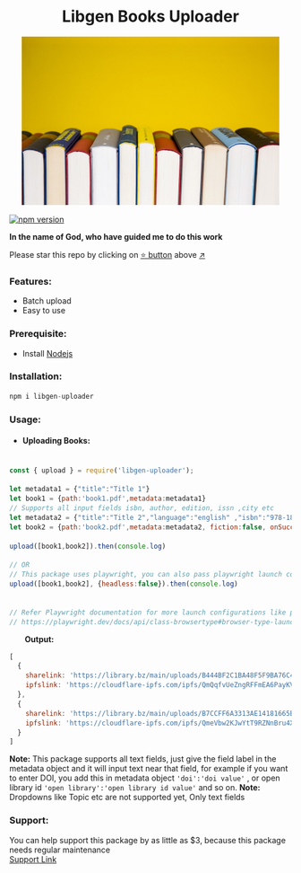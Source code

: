 <h1 align="center">Libgen Books Uploader</h1>

<p align="center">
  <img width="460" height="300" src="books.jpg">
  
  [![npm version](https://img.shields.io/npm/v/libgen-uploader.svg?style=flat)](https://www.npmjs.com/package/libgen-uploader)
  
  **In the name of God, who have guided me to do this work**
  
Please star this repo by clicking on [:star: button](#) above [:arrow_upper_right:](#)

### Features:
- Batch upload
- Easy to use

### Prerequisite:
- Install [Nodejs](https://nodejs.org/en/)
  
### Installation:
```js
npm i libgen-uploader
```


### Usage:
- #### Uploading Books:  

```js

const { upload } = require('libgen-uploader');

let metadata1 = {"title":"Title 1"}
let book1 = {path:'book1.pdf',metadata:metadata1}
// Supports all input fields isbn, author, edition, issn ,city etc
let metadata2 = {"title":"Title 2","language":"english" ,"isbn":"978-1898649304"}
let book2 = {path:'book2.pdf',metadata:metadata2, fiction:false, onSuccess: (obj) => console.log(obj)}

upload([book1,book2]).then(console.log)

// OR
// This package uses playwright, you can also pass playwright launch configuration
upload([book1,book2], {headless:false}).then(console.log)


// Refer Playwright documentation for more launch configurations like proxy etc
// https://playwright.dev/docs/api/class-browsertype#browser-type-launch
```

&nbsp;&nbsp;&nbsp;&nbsp;&nbsp;&nbsp; **Output:**
```js
[
  {
    sharelink: 'https://library.bz/main/uploads/B444BF2C1BA48F5F9BA76C4A9E2C6DD6',
    ipfslink: 'https://cloudflare-ipfs.com/ipfs/QmQqfvUeZngRFFmEA6PayKVZQsgcqFxj35t6zvEmFWiu4V?filename=title.pdf'
  },
  {
    sharelink: 'https://library.bz/main/uploads/B7CCFF6A3313AE14181665B9148195A4',
    ipfslink: 'https://cloudflare-ipfs.com/ipfs/QmeVbw2KJwYtT9RZNnBru4Xw89N9ptFVkK5kZH5SEkdRwM?filename=title.pdf'
  }
]
```
**Note:** This package supports all text fields, just give the field label in the metadata object and it will input text near that field, for example if you want to enter DOI, you add this in metadata object `'doi':'doi value'` , or open library id `'open library':'open library id value'` and so on.
**Note:** Dropdowns like Topic etc are not supported yet, Only text fields
  
### Support:
You can help support this package by as little as $3, because this package needs regular maintenance<br>
[Support Link](https://fawazahmed0.github.io/donate)
